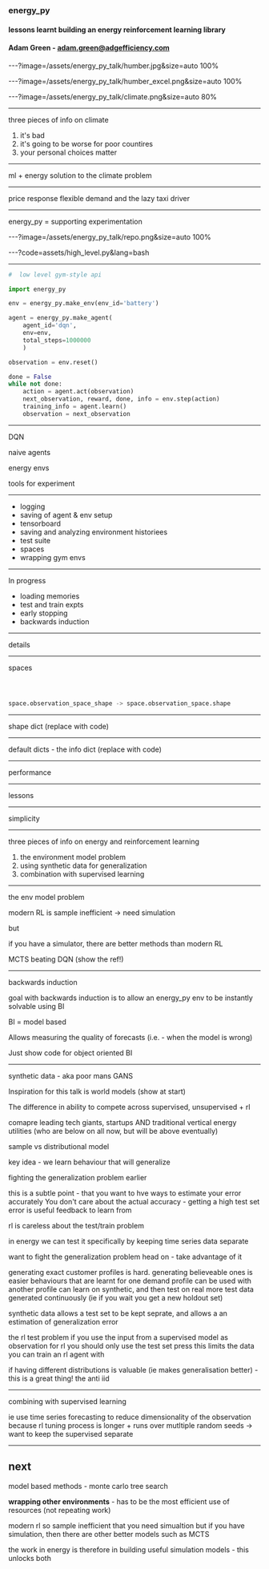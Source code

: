 ### energy_py

#### lessons learnt building an energy reinforcement learning library

#### Adam Green - adam.green@adgefficiency.com

---?image=/assets/energy_py_talk/humber.jpg&size=auto 100%

---?image=/assets/energy_py_talk/humber_excel.png&size=auto 100%

---?image=/assets/energy_py_talk/climate.png&size=auto 80%

---

three pieces of info on climate

1. it's bad
2. it's going to be worse for poor countires
3. your personal choices matter

---

ml + energy solution to the climate problem

---

price response flexible demand and the lazy taxi driver

---

energy_py = supporting experimentation

---?image=/assets/energy_py_talk/repo.png&size=auto 100%

---?code=assets/high_level.py&lang=bash

---

```python
#  low level gym-style api

import energy_py

env = energy_py.make_env(env_id='battery')

agent = energy_py.make_agent(
    agent_id='dqn',
    env=env,
    total_steps=1000000
    )

observation = env.reset()

done = False
while not done:
    action = agent.act(observation)
    next_observation, reward, done, info = env.step(action)
    training_info = agent.learn()
    observation = next_observation
```

---

DQN

naive agents

energy envs

tools for experiment

---

- logging
- saving of agent & env setup
- tensorboard
- saving and analyzing environment historiees
- test suite
- spaces
- wrapping gym envs

---

In progress

- loading memories
- test and train expts
- early stopping
- backwards induction

---

details

---

spaces 


```python



space.observation_space_shape -> space.observation_space.shape

```
---

shape dict (replace with code)

---

default dicts - the info dict (replace with code)

---

performance

---

lessons

---

simplicity

---

three pieces of info on energy and reinforcement learning

1. the environment model problem
2. using synthetic data for generalization
3. combination with supervised learning

---

the env model problem

modern RL is sample inefficient -> need simulation

but

if you have a simulator, there are better methods than modern RL


MCTS beating DQN (show the ref!)

---

backwards induction

goal with backwards induction is to allow an energy_py env to be instantly solvable using BI

BI = model based

Allows measuring the quality of forecasts (i.e. - when the model is wrong)

Just show code for object oriented BI

---

synthetic data - aka poor mans GANS

Inspiration for this talk is world models (show at start)

The difference in ability to compete across supervised, unsupervised + rl

comapre leading tech giants, startups AND traditional vertical energy utilities (who are below on all now, but will be above eventually)

sample vs distributional model

key idea - we learn behaviour that will generalize

fighting the generalization problem earlier

this is a subtle point - that you want to hve ways to estimate your error accurately
You don't care about the actual accuracy - getting a high test set error is useful feedback to learn from

rl is careless about the test/train problem

in energy we can test it specifically by keeping time series data separate

want to fight the generalization problem head on - take advantage of it

generating exact customer profiles is hard.  generating believeable ones is easier
behaviours that are learnt for one demand profile can be used with another profile
can learn on synthetic, and then test on real
more test data generated continuously (ie if you wait you get a new holdout set)

synthetic data allows a test set to be kept seprate, and allows a an estimation of generalization error

the rl test problem
if you use the input from a supervised model as observation for rl
you should only use the test set press
this limits the data you can train an rl agent with

if having different distributions is valuable (ie makes generalisation better) - this is a great thing! the anti iid

---
combining with supervised learning

ie use time series forecasting to reduce dimensionality of the observation
because rl tuning process is longer + runs over mutltiple random seeds -> want to keep the supervised separate

---

## next 

model based methods - monte carlo tree search

**wrapping other environments** - has to be the most efficient use of resources (not repeating work)

modern rl so sample inefficient that you need simualtion
but if you have simulation, then there are other better models such as MCTS

the work in energy is therefore in building useful simulation models - this unlocks both
